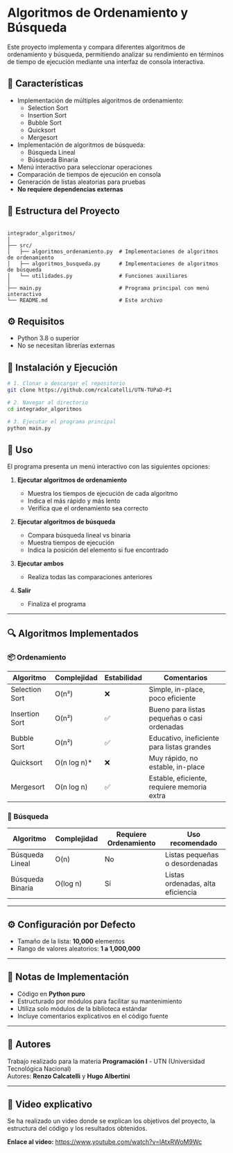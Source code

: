 # Algoritmos de Ordenamiento y Búsqueda

Este proyecto implementa y compara diferentes algoritmos de ordenamiento y búsqueda, permitiendo analizar su rendimiento en términos de tiempo de ejecución mediante una interfaz de consola interactiva.

## 🚀 Características

- Implementación de múltiples algoritmos de ordenamiento:
  - Selection Sort
  - Insertion Sort
  - Bubble Sort
  - Quicksort
  - Mergesort
- Implementación de algoritmos de búsqueda:
  - Búsqueda Lineal
  - Búsqueda Binaria
- Menú interactivo para seleccionar operaciones
- Comparación de tiempos de ejecución en consola
- Generación de listas aleatorias para pruebas
- **No requiere dependencias externas**

## 📁 Estructura del Proyecto

```

integrador_algoritmos/
│
├── src/
│   ├── algoritmos_ordenamiento.py  # Implementaciones de algoritmos de ordenamiento
│   ├── algoritmos_busqueda.py      # Implementaciones de algoritmos de búsqueda
│   └── utilidades.py               # Funciones auxiliares
│
├── main.py                         # Programa principal con menú interactivo
└── README.md                       # Este archivo

````

## ⚙️ Requisitos

- Python 3.8 o superior  
- No se necesitan librerías externas

## 🧪 Instalación y Ejecución

```bash
# 1. Clonar o descargar el repositorio
git clone https://github.com/rcalcatelli/UTN-TUPaD-P1

# 2. Navegar al directorio
cd integrador_algoritmos

# 3. Ejecutar el programa principal
python main.py
````

## 📌 Uso

El programa presenta un menú interactivo con las siguientes opciones:

1. **Ejecutar algoritmos de ordenamiento**

   * Muestra los tiempos de ejecución de cada algoritmo
   * Indica el más rápido y más lento
   * Verifica que el ordenamiento sea correcto

2. **Ejecutar algoritmos de búsqueda**

   * Compara búsqueda lineal vs binaria
   * Muestra tiempos de ejecución
   * Indica la posición del elemento si fue encontrado

3. **Ejecutar ambos**

   * Realiza todas las comparaciones anteriores

4. **Salir**

   * Finaliza el programa

---

## 🔍 Algoritmos Implementados

### 📦 Ordenamiento

| Algoritmo      | Complejidad  | Estabilidad | Comentarios                                 |
| -------------- | ------------ | ----------- | ------------------------------------------- |
| Selection Sort | O(n²)        | ❌           | Simple, in-place, poco eficiente            |
| Insertion Sort | O(n²)        | ✅           | Bueno para listas pequeñas o casi ordenadas |
| Bubble Sort    | O(n²)        | ✅           | Educativo, ineficiente para listas grandes  |
| Quicksort      | O(n log n)\* | ❌           | Muy rápido, no estable, in-place            |
| Mergesort      | O(n log n)   | ✅           | Estable, eficiente, requiere memoria extra  |

### 🔎 Búsqueda

| Algoritmo        | Complejidad | Requiere Ordenamiento | Uso recomendado                   |
| ---------------- | ----------- | --------------------- | --------------------------------- |
| Búsqueda Lineal  | O(n)        | No                    | Listas pequeñas o desordenadas    |
| Búsqueda Binaria | O(log n)    | Sí                    | Listas ordenadas, alta eficiencia |

---

## ⚙️ Configuración por Defecto

* Tamaño de la lista: **10,000** elementos
* Rango de valores aleatorios: **1 a 1,000,000**

---

## 📌 Notas de Implementación

* Código en **Python puro**
* Estructurado por módulos para facilitar su mantenimiento
* Utiliza solo módulos de la biblioteca estándar
* Incluye comentarios explicativos en el código fuente

---

## 👥 Autores

Trabajo realizado para la materia **Programación I** - UTN (Universidad Tecnológica Nacional)  
Autores: **Renzo Calcatelli** y **Hugo Albertini**

---

## 🎥 Video explicativo

Se ha realizado un video donde se explican los objetivos del proyecto, la estructura del código y
los resultados obtenidos.

**Enlace al video:** https://www.youtube.com/watch?v=lAtxRWoM9Wc





